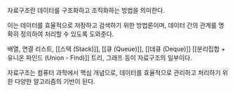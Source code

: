 
자료구조란 데이터를 구조화하고 조직화하는 방법을 의미한다. 

이는 데이터를 효율적으로 저장하고 검색하기 위한 방법론이며,
데이터 간의 관계를 명확히 정의하여 처리할 수 있도록 도와준다.

배열, 연결 리스트, [[스택 (Stack)]], [[큐 (Queue)]], [[데큐 (Deque)]] [[분리집합 + 유니온 파인드 (Union - Find)]] 트리, 그래프 등이 자료구조의 일부이다. 

자료구조는 컴퓨터 과학에서 핵심 개념으로, 
데이터를 효율적으로 관리하고 처리하기 위한 다양한 알고리즘의 기반이 된다.